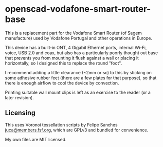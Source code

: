 # openscad-vodafone-smart-router-base

This is a replacement part for the Vodafone Smart Router (of Sagem manufacture) used by Vodafone Portugal and other operations in Europe.

This device has a built-in ONT, 4 Gigabit Ethernet ports, internal Wi-Fi, voice, USB 2.0 and coax, but also has a particularly poorly thought out base that prevents you from mounting it flush against a wall or placing it horizontally, so I designed this to replace the round "foot".

I recommend adding a little clearance (~2mm or so) to this by sticking on some adhesive rubber feet (there are a few plates for that purpose), so that there is enough airflow to cool the device by convection.

Printing suitable wall mount clips is left as an exercise to the reader (or a later revision).

## Licensing

This uses Voronoi tessellation scripts by Felipe Sanches <juca@members.fsf.org>, which are GPLv3 and bundled for convenience.

My own files are MIT licensed.
